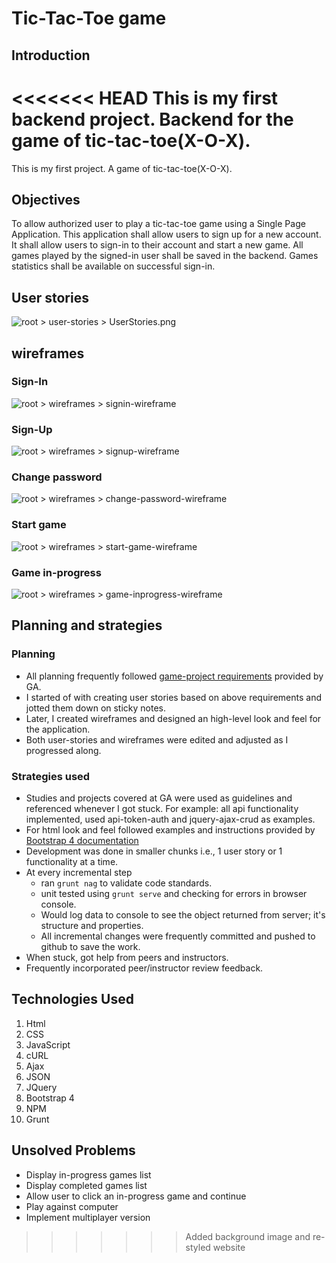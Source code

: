 # Tic-Tac-Toe game

## Introduction

<<<<<<< HEAD
This is my first backend project. Backend for the game of tic-tac-toe(X-O-X).
=======
This is my first project. A game of tic-tac-toe(X-O-X).

## Objectives

To allow authorized user to play a tic-tac-toe game using a Single Page Application. This application shall allow users to sign up for a new account. It shall allow users to sign-in to their account and start a new game. All games played by the signed-in user shall be saved in the backend. Games statistics shall be available on successful sign-in.

## User stories
![ root > user-stories > UserStories.png](https://github.com/shantalanarayan/sn-games-tic-tac-toe-client/blob/master/user-stories/UserStories.png)

## wireframes
### Sign-In
![root > wireframes > signin-wireframe](https://github.com/shantalanarayan/sn-games-tic-tac-toe-client/blob/master/wireframes/signin-wireframe.jpg)

### Sign-Up
![root > wireframes > signup-wireframe](https://github.com/shantalanarayan/sn-games-tic-tac-toe-client/blob/master/wireframes/signup-wireframe.jpg)

### Change password
![root > wireframes > change-password-wireframe](https://github.com/shantalanarayan/sn-games-tic-tac-toe-client/blob/master/wireframes/change-password-wireframe.jpg)

### Start game
![root > wireframes > start-game-wireframe](https://github.com/shantalanarayan/sn-games-tic-tac-toe-client/blob/master/wireframes/start-game-wireframe.jpg)

### Game in-progress
![root > wireframes > game-inprogress-wireframe](https://github.com/shantalanarayan/sn-games-tic-tac-toe-client/blob/master/wireframes/game-inprogress-wireframe.jpg)

## Planning and strategies

### Planning
* All planning frequently followed [game-project requirements](https://git.generalassemb.ly/ga-wdi-boston/game-project/blob/master/requirements.md) provided by GA.
* I started of with creating user stories based on above requirements and jotted them down on sticky notes.
* Later, I created wireframes and designed an high-level look and feel for the application.
* Both user-stories and wireframes were edited and adjusted as I progressed along.

### Strategies used
* Studies and projects covered at GA were used as guidelines and referenced whenever I got stuck. For example: all api functionality implemented, used api-token-auth and jquery-ajax-crud as examples.
* For html look and feel followed examples and instructions provided by [Bootstrap 4 documentation](https://getbootstrap.com/docs/4.0/getting-started/introduction/)
* Development was done in smaller chunks i.e., 1 user story or 1 functionality at a time.
* At every incremental step
  - ran `grunt nag` to validate code standards.
  - unit tested using `grunt serve` and checking for errors in browser console.
  - Would log data to console to see the object returned from server; it's structure and properties.
  - All incremental changes were frequently committed and pushed to github to save the work.
* When stuck, got help from peers and instructors.
* Frequently incorporated peer/instructor review feedback.

## Technologies Used

1. Html
2. CSS
3. JavaScript
4. cURL
5. Ajax
6. JSON
7. JQuery
8. Bootstrap 4
9. NPM
10. Grunt

## Unsolved Problems
* Display in-progress games list
* Display completed games list
* Allow user to click an in-progress game and continue
* Play against computer
* Implement multiplayer version
>>>>>>> Added background image and re-styled website
